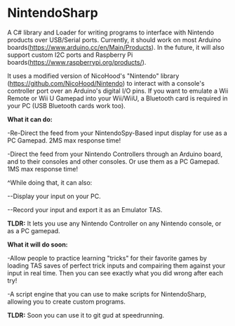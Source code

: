 # NintendoSharp
A C# library and Loader for writing programs to interface with Nintendo products over USB/Serial ports. Currently, it should work on most Arduino boards(https://www.arduino.cc/en/Main/Products). In the future, it will also support custom I2C ports and Raspberry Pi boards(https://www.raspberrypi.org/products/).

It uses a modified version of NicoHood's "Nintendo" library (https://github.com/NicoHood/Nintendo) to interact with a console's controller port over an Arduino's digital I/O pins. If you want to emulate a Wii Remote or Wii U Gamepad into your Wii/WiiU, a Bluetooth card is required in your PC (USB Bluetooth cards work too).


<b>What it can do:</b>

-Re-Direct the feed from your NintendoSpy-Based input display for use as a PC Gamepad. 2MS max response time!

-Direct the feed from your Nintendo Controllers through an Arduino board, and to their consoles and other consoles. Or use them as a PC Gamepad. 1MS max response time!

^While doing that, it can also:

--Display your input on your PC.

--Record your input and export it as an Emulator TAS.

<b>TLDR:</b> It lets you use any Nintendo Controller on any Nintendo console, or as a PC gamepad.


<b>What it will do soon:</b>

-Allow people to practice learning "tricks" for their favorite games by loading TAS saves of perfect trick inputs and compairing them against your input in real time. Then you can see exactly what you did wrong after each try!

-A script engine that you can use to make scripts for NintendoSharp, allowing you to create custom programs.

<b>TLDR:</b> Soon you can use it to git gud at speedrunning.
